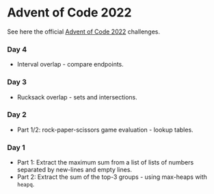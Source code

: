 # Advent of Code 2022

See here the official [Advent of Code 2022](https://adventofcode.com/2022) challenges.

### Day 4

- Interval overlap - compare endpoints.

### Day 3

- Rucksack overlap - sets and intersections.

### Day 2

- Part 1/2: rock-paper-scissors game evaluation - lookup tables.

### Day 1

- Part 1: Extract the maximum sum from a list of lists of numbers separated by new-lines and empty lines.
- Part 2: Extract the sum of the top-3 groups - using max-heaps with `heapq`.
